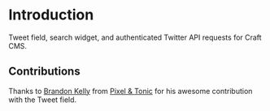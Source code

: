# Introduction

Tweet field, search widget, and authenticated Twitter API requests for Craft CMS.

## Contributions

Thanks to [Brandon Kelly](https://twitter.com/brandonkelly) from [Pixel & Tonic](http://pixelandtonic.com/) for his awesome contribution with the Tweet field.
